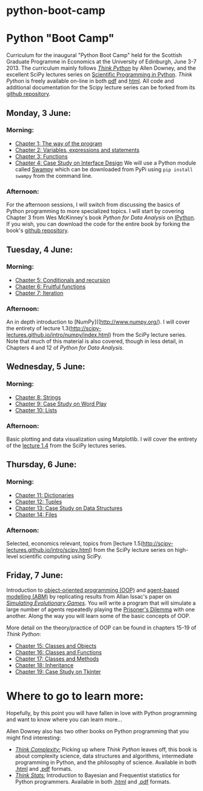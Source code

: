 python-boot-camp
================

# Python "Boot Camp"

Curriculum for the inaugural "Python Boot Camp" held for the Scottish Graduate Programme in Economics at the University of Edinburgh, June 3-7 2013. The curriculum mainly follows [*Think Python*](http://www.greenteapress.com/thinkpython/) by Allen Downey, and the excellent SciPy lectures series on [Scientific Programming in Python](http://scipy-lectures.github.io/). *Think Python* is freely available on-line in both [pdf](http://www.greenteapress.com/thinkpython/thinkpython.pdf) and [html](http://www.greenteapress.com/thinkpython/html/index.html). All code and additional documentation for the Scipy lecture series can be forked from its [github repository](https://github.com/scipy-lectures/scipy-lecture-notes).

## Monday, 3 June:

### Morning:
* [Chapter 1: The way of the program](http://www.greenteapress.com/thinkpython/html/thinkpython002.html)
* [Chapter 2: Variables, expressions and statements](http://www.greenteapress.com/thinkpython/html/thinkpython003.html)
* [Chapter 3: Functions](http://www.greenteapress.com/thinkpython/html/thinkpython004.html)
* [Chapter 4: Case Study on Interface Design](http://www.greenteapress.com/thinkpython/html/thinkpython005.html) We will use a Python module called [Swampy](http://www.greenteapress.com/thinkpython/swampy/) which can be downloaded from PyPi using `pip install swampy` from the command line.

### Afternoon:
For the afternoon sessions, I will switch from discussing the basics of Python programming to more specialized topics.  I will start by covering Chapter 3 from Wes McKinney's book *Python for Data Analysis* on [IPython](http://ipython.org/). If you wish, you can download the code for the entire book by forking the book's [github repository](https://github.com/pydata/pydata-book).

## Tuesday, 4 June:

### Morning:
* [Chapter 5: Conditionals and recursion](http://www.greenteapress.com/thinkpython/html/thinkpython006.html)
* [Chapter 6: Fruitful functions](http://www.greenteapress.com/thinkpython/html/thinkpython007.html)
* [Chapter 7: Iteration](http://www.greenteapress.com/thinkpython/html/thinkpython008.html)

### Afternoon:
An in depth introduction to [NumPy]((http://www.numpy.org/). I will cover the entirety of lecture 1.3(http://scipy-lectures.github.io/intro/numpy/index.html) from the SciPy lecture series. Note that much of this material is also covered, though in less detail, in Chapters 4 and 12 of *Python for Data Analysis*.

## Wednesday, 5 June:

### Morning:
* [Chapter 8: Strings](http://www.greenteapress.com/thinkpython/html/thinkpython009.html)
* [Chapter 9: Case Study on Word Play](http://www.greenteapress.com/thinkpython/html/thinkpython010.html)
* [Chapter 10: Lists](http://www.greenteapress.com/thinkpython/html/thinkpython011.html)

### Afternoon:
Basic plotting and data visualization using Matplotlib. I will cover the entirety of the [lecture 1.4](http://scipy-lectures.github.io/intro/matplotlib/matplotlib.html) from the SciPy lectures series. 

## Thursday, 6 June:

### Morning:
* [Chapter 11: Dictionaries](http://www.greenteapress.com/thinkpython/html/thinkpython012.html)
* [Chapter 12: Tuples](http://www.greenteapress.com/thinkpython/html/thinkpython013.html)
* [Chapter 13: Case Study on Data Structures](http://www.greenteapress.com/thinkpython/html/thinkpython014.html)
* [Chapter 14: Files](http://www.greenteapress.com/thinkpython/html/thinkpython015.html)

### Afternoon:
Selected, economics relevant, topics from [lecture 1.5(http://scipy-lectures.github.io/intro/scipy.html) from the SciPy lecture series on high-level scientific computing using SciPy.
 
## Friday, 7 June:
Introduction to [object-oriented programming (OOP)](https://en.wikipedia.org/wiki/Object-oriented_programming) and [agent-based modelling (ABM)](http://en.wikipedia.org/wiki/Agent-based_model) by replicating results from Allan Issac's paper on [*Simulating Evolutionary Games*](http://jasss.soc.surrey.ac.uk/11/3/8.html). You will write a program that will simulate a large number of agents repeatedly playing the [Prisoner's Dilemma](https://en.wikipedia.org/wiki/Prisoner%27s_dilemma) with one another. Along the way you will learn some of the basic concepts of OOP.

More detail on the theory/practice of OOP can be found in chapters 15-19 of *Think Python*:
* [Chapter 15: Classes and Objects](http://www.greenteapress.com/thinkpython/html/thinkpython016.html)
* [Chapter 16: Classes and Functions](http://www.greenteapress.com/thinkpython/html/thinkpython017.html)
* [Chapter 17: Classes and Methods](http://www.greenteapress.com/thinkpython/html/thinkpython018.html)
* [Chapter 18: Inheritance](http://www.greenteapress.com/thinkpython/html/thinkpython019.html)
* [Chapter 19: Case Study on Tkinter](http://www.greenteapress.com/thinkpython/html/thinkpython020.html)

# Where to go to learn more:

Hopefully, by this point you will have fallen in love with Python programming and want to know where you can learn more...

Allen Downey also has two other books on Python programming that you might find interesting:

* [*Think Complexity:*](http://www.greenteapress.com/compmod/) Picking up where *Think Python* leaves off, this book is about complexity science, data structures and algorithms, intermediate programming in Python, and the philosophy of science. Available in both [.html](http://www.greenteapress.com/compmod/html/index.html) and [.pdf](http://www.greenteapress.com/compmod/) formats.
* [*Think Stats:*](http://www.greenteapress.com/thinkstats/html/) Introduction to Bayesian and Frequentist statistics for Python programmers.  Available in both [.html](http://www.greenteapress.com/thinkstats/html/index.html) and [.pdf](http://greenteapress.com/thinkstats/thinkstats.pdf) formats.
